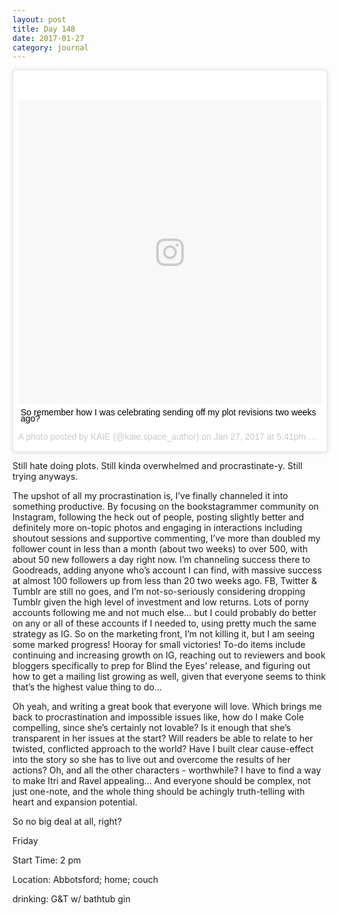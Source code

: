 ```yaml
---
layout: post
title: Day 148
date: 2017-01-27
category: journal
---
```


<blockquote class="instagram-media" data-instgrm-captioned data-instgrm-version="7" style=" background:#FFF; border:0; border-radius:3px; box-shadow:0 0 1px 0 rgba(0,0,0,0.5),0 1px 10px 0 rgba(0,0,0,0.15); margin: 1px; max-width:658px; padding:0; width:99.375%; width:-webkit-calc(100% - 2px); width:calc(100% - 2px);"><div style="padding:8px;"> <div style=" background:#F8F8F8; line-height:0; margin-top:40px; padding:50.0% 0; text-align:center; width:100%;"> <div style=" background:url(data:image/png;base64,iVBORw0KGgoAAAANSUhEUgAAACwAAAAsCAMAAAApWqozAAAABGdBTUEAALGPC/xhBQAAAAFzUkdCAK7OHOkAAAAMUExURczMzPf399fX1+bm5mzY9AMAAADiSURBVDjLvZXbEsMgCES5/P8/t9FuRVCRmU73JWlzosgSIIZURCjo/ad+EQJJB4Hv8BFt+IDpQoCx1wjOSBFhh2XssxEIYn3ulI/6MNReE07UIWJEv8UEOWDS88LY97kqyTliJKKtuYBbruAyVh5wOHiXmpi5we58Ek028czwyuQdLKPG1Bkb4NnM+VeAnfHqn1k4+GPT6uGQcvu2h2OVuIf/gWUFyy8OWEpdyZSa3aVCqpVoVvzZZ2VTnn2wU8qzVjDDetO90GSy9mVLqtgYSy231MxrY6I2gGqjrTY0L8fxCxfCBbhWrsYYAAAAAElFTkSuQmCC); display:block; height:44px; margin:0 auto -44px; position:relative; top:-22px; width:44px;"></div></div> <p style=" margin:8px 0 0 0; padding:0 4px;"> <a href="https://www.instagram.com/p/BPyjvOmAFAR/" style=" color:#000; font-family:Arial,sans-serif; font-size:14px; font-style:normal; font-weight:normal; line-height:10px; text-decoration:none; word-wrap:break-word;" target="_blank">So remember how I was celebrating sending off my plot revisions two weeks ago? </a></p> <p style=" color:#c9c8cd; font-family:Arial,sans-serif; font-size:14px; line-height:17px; margin-bottom:0; margin-top:8px; overflow:hidden; padding:8px 0 7px; text-align:center; text-overflow:ellipsis; white-space:nowrap;">A photo posted by KAIE (@kaie.space_author) on <time style=" font-family:Arial,sans-serif; font-size:14px; line-height:17px;" datetime="2017-01-28T01:41:28+00:00">Jan 27, 2017 at 5:41pm PST</time></p></div></blockquote>
<script async defer src="//platform.instagram.com/en_US/embeds.js"></script>

Still hate doing plots. Still kinda overwhelmed and procrastinate-y. Still trying anyways. 

The upshot of all my procrastination is, I’ve finally channeled it into something productive. By focusing on the bookstagrammer community on Instagram, following the heck out of people, posting slightly better and definitely more on-topic photos and engaging in interactions including shoutout sessions and supportive commenting, I’ve more than doubled my follower count in less than a month (about two weeks) to over 500, with about 50 new followers a day right now. I’m channeling success there to Goodreads, adding anyone who’s account I can find, with massive success at almost 100 followers up from less than 20 two weeks ago. FB, Twitter & Tumblr are still no goes, and I’m not-so-seriously considering dropping Tumblr given the high level of investment and low returns. Lots of porny accounts following me and not much else… but I could probably do better on any or all of these accounts if I needed to, using pretty much the same strategy as IG. So on the marketing front, I’m not killing it, but I am seeing some marked progress! Hooray for small victories! To-do items include continuing and increasing growth on IG, reaching out to reviewers and book bloggers specifically to prep for Blind the Eyes’ release, and figuring out how to get a mailing list growing as well, given that everyone seems to think that’s the highest value thing to do…

Oh yeah, and writing a great book that everyone will love. Which brings me back to procrastination and impossible issues like, how do I make Cole compelling, since she’s certainly not lovable? Is it enough that she’s transparent in her issues at the start? Will readers be able to relate to her twisted, conflicted approach to the world? Have I built clear cause-effect into the story so she has to live out and overcome the results of her actions? Oh, and all the other characters - worthwhile? I have to find a way to make Itri and Ravel appealing… And everyone should be complex, not just one-note, and the whole thing should be achingly truth-telling with heart and expansion potential.

So no big deal at all, right?

Friday

Start Time: 2 pm

Location: Abbotsford; home; couch

drinking: G&T w/ bathtub gin
